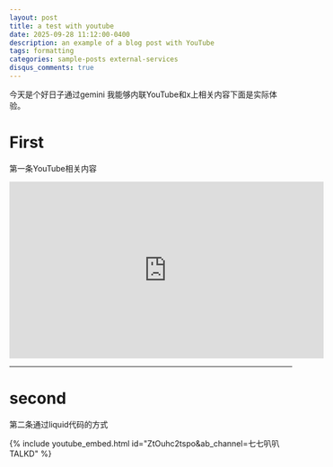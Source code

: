 ```yaml
---
layout: post
title: a test with youtube
date: 2025-09-28 11:12:00-0400
description: an example of a blog post with YouTube
tags: formatting
categories: sample-posts external-services
disqus_comments: true
---
```

今天是个好日子通过gemini 我能够内联YouTube和x上相关内容下面是实际体验。
# First
第一条YouTube相关内容
<iframe width="560" height="315" src="https://www.youtube.com/embed/mfRkhNTh0xE?si=413mRjkBkE3KAqf2" title="YouTube video player" frameborder="0" allow="accelerometer; autoplay; clipboard-write; encrypted-media; gyroscope; picture-in-picture; web-share" referrerpolicy="strict-origin-when-cross-origin" allowfullscreen></iframe>

---

# second
第二条通过liquid代码的方式

{% include youtube_embed.html id="ZtOuhc2tspo&ab_channel=七七叭叭TALKD" %}


